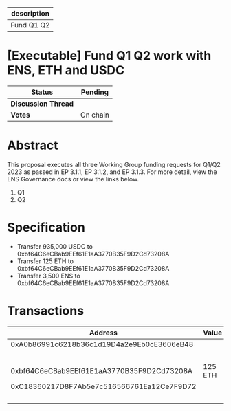 | description |
| ----------- |
| Fund Q1 Q2  |

# [Executable] Fund Q1 Q2 work with ENS, ETH and USDC

  
  | **Status**            | Pending                                                                                                                                      |
  | --------------------- | ------------------------------------------------------------------------------------------------------------------------------------------- |
  | **Discussion Thread** |                                                                                                 |
  | **Votes**             | On chain                                                                                                                                     |
  

# Abstract 
 This proposal executes all three Working Group funding requests for Q1/Q2 2023 as passed in EP 3.1.1, EP 3.1.2, and EP 3.1.3. For more detail, view the ENS Governance docs or view the links below.
1. Q1
2. Q2

# Specification 
 - Transfer 935,000 USDC to 0xbf64C6eCBab9EEf61E1aA3770B35F9D2Cd73208A
- Transfer 125 ETH to 0xbf64C6eCBab9EEf61E1aA3770B35F9D2Cd73208A
- Transfer 3,500 ENS to 0xbf64C6eCBab9EEf61E1aA3770B35F9D2Cd73208A

# Transactions 
 | Address                                    | Value   | Function | Argument | Value                                      |
| ------------------------------------------ | ------- | -------- | -------- | ------------------------------------------ |
| 0xA0b86991c6218b36c1d19D4a2e9Eb0cE3606eB48 |         |          | to       | 0xbf64C6eCBab9EEf61E1aA3770B35F9D2Cd73208A |
|                                            |         |          | value    | 935000000000                               |
| 0xbf64C6eCBab9EEf61E1aA3770B35F9D2Cd73208A | 125 ETH |          |          |                                            |
| 0xC18360217D8F7Ab5e7c516566761Ea12Ce7F9D72 |         |          | to       | 0xbf64C6eCBab9EEf61E1aA3770B35F9D2Cd73208A |
|                                            |         |          | value    | 3500000000000000000000                     |